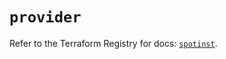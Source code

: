 # `provider`

Refer to the Terraform Registry for docs: [`spotinst`](https://registry.terraform.io/providers/spotinst/spotinst/1.189.0/docs).
